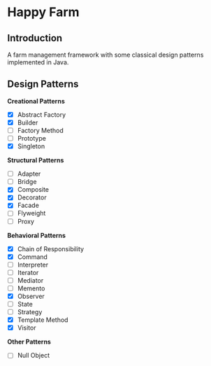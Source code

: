 Happy Farm
========

Introduction
--------
A farm management framework with some classical design patterns implemented in Java.

Design Patterns
--------
**Creational Patterns**
- [x] Abstract Factory
- [x] Builder
- [ ] Factory Method
- [ ] Prototype
- [x] Singleton

**Structural Patterns**
- [ ] Adapter
- [ ] Bridge
- [x] Composite
- [x] Decorator
- [x] Facade
- [ ] Flyweight
- [ ] Proxy

**Behavioral Patterns**
- [x] Chain of Responsibility
- [x] Command
- [ ] Interpreter
- [ ] Iterator
- [ ] Mediator
- [ ] Memento
- [x] Observer
- [ ] State
- [ ] Strategy
- [x] Template Method
- [x] Visitor

**Other Patterns**
- [ ] Null Object
